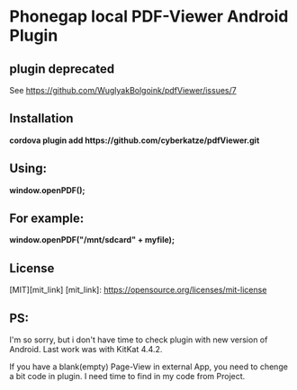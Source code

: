 # Phonegap local PDF-Viewer Android Plugin

## plugin deprecated
See https://github.com/WuglyakBolgoink/pdfViewer/issues/7
    
## Installation
<p><b>cordova plugin add https://github.com/cyberkatze/pdfViewer.git</b></p>
    
## Using:
<p><b>window.openPDF(<fileName_on_SDCARD>);</b></p>
    
## For example:</h3>
<p><b>window.openPDF("/mnt/sdcard" + myfile);</b></p>
    
    
## License
[MIT][mit_link]
[mit_link]: https://opensource.org/licenses/mit-license

## PS:
I'm so sorry, but i don't have time to check plugin with new version of Android.
Last work was with KitKat 4.4.2.

If you have a blank(empty) Page-View in external App, you need to chenge a bit code in plugin. I need time to find in my code from Project.
